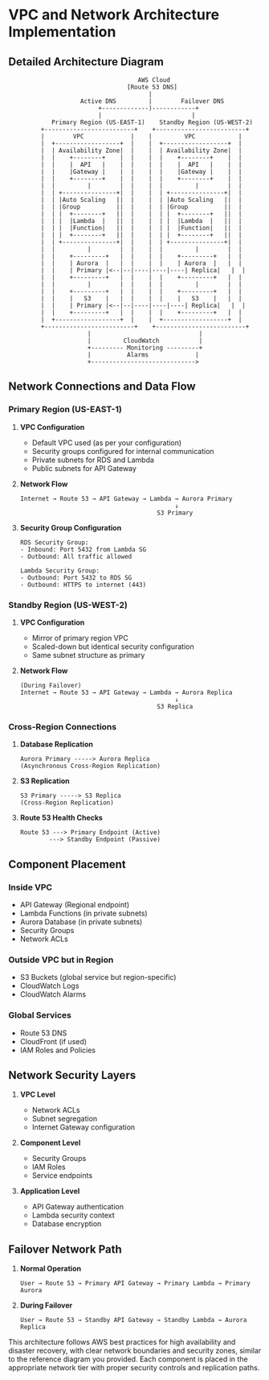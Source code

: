 # VPC and Network Architecture Implementation

## Detailed Architecture Diagram
```
                                    AWS Cloud
                                 [Route 53 DNS]
                                       |
                    Active DNS         |        Failover DNS
                         +-------------)------------+
                         |                         |
            Primary Region (US-EAST-1)    Standby Region (US-WEST-2)
         +-------------------------+    +-------------------------+
         |        VPC             |    |         VPC            |
         |  +------------------+  |    |  +------------------+  |
         |  | Availability Zone|  |    |  | Availability Zone|  |
         |  |    +--------+    |  |    |  |    +--------+    |  |
         |  |    |  API   |    |  |    |  |    |  API   |    |  |
         |  |    |Gateway |    |  |    |  |    |Gateway |    |  |
         |  |    +--------+    |  |    |  |    +--------+    |  |
         |  |         |        |  |    |  |         |        |  |
         |  | +---------------+|  |    |  | +---------------+|  |
         |  | |Auto Scaling   ||  |    |  | |Auto Scaling   ||  |
         |  | |Group          ||  |    |  | |Group          ||  |
         |  | |  +--------+   ||  |    |  | |  +--------+   ||  |
         |  | |  |Lambda  |   ||  |    |  | |  |Lambda  |   ||  |
         |  | |  |Function|   ||  |    |  | |  |Function|   ||  |
         |  | |  +--------+   ||  |    |  | |  +--------+   ||  |
         |  | +---------------+|  |    |  | +---------------+|  |
         |  |         |        |  |    |  |         |        |  |
         |  |    +---------+   |  |    |  |    +---------+   |  |
         |  |    | Aurora  |   |  |    |  |    | Aurora  |   |  |
         |  |    | Primary |<--|--|----|----|----| Replica|   |  |
         |  |    +---------+   |  |    |  |    +---------+   |  |
         |  |         |        |  |    |  |         |        |  |
         |  |    +---------+   |  |    |  |    +---------+   |  |
         |  |    |   S3    |   |  |    |  |    |   S3    |   |  |
         |  |    | Primary |<--|--|----|----|----| Replica|   |  |
         |  |    +---------+   |  |    |  |    +---------+   |  |
         |  +------------------+  |    |  +------------------+  |
         +-------------------------+    +-------------------------+
                      |                              |
                      |         CloudWatch           |
                      +--------- Monitoring ---------+
                      |          Alarms             |
                      +----------------------------->

```

## Network Connections and Data Flow

### Primary Region (US-EAST-1)

1. **VPC Configuration**
   - Default VPC used (as per your configuration)
   - Security groups configured for internal communication
   - Private subnets for RDS and Lambda
   - Public subnets for API Gateway

2. **Network Flow**
   ```
   Internet → Route 53 → API Gateway → Lambda → Aurora Primary
                                              ↓
                                         S3 Primary
   ```

3. **Security Group Configuration**
   ```hcl
   RDS Security Group:
   - Inbound: Port 5432 from Lambda SG
   - Outbound: All traffic allowed
   
   Lambda Security Group:
   - Outbound: Port 5432 to RDS SG
   - Outbound: HTTPS to internet (443)
   ```

### Standby Region (US-WEST-2)

1. **VPC Configuration**
   - Mirror of primary region VPC
   - Scaled-down but identical security configuration
   - Same subnet structure as primary

2. **Network Flow**
   ```
   (During Failover)
   Internet → Route 53 → API Gateway → Lambda → Aurora Replica
                                              ↓
                                         S3 Replica
   ```

### Cross-Region Connections

1. **Database Replication**
   ```
   Aurora Primary -----> Aurora Replica
   (Asynchronous Cross-Region Replication)
   ```

2. **S3 Replication**
   ```
   S3 Primary -----> S3 Replica
   (Cross-Region Replication)
   ```

3. **Route 53 Health Checks**
   ```
   Route 53 ---> Primary Endpoint (Active)
           ---> Standby Endpoint (Passive)
   ```

## Component Placement

### Inside VPC
- API Gateway (Regional endpoint)
- Lambda Functions (in private subnets)
- Aurora Database (in private subnets)
- Security Groups
- Network ACLs

### Outside VPC but in Region
- S3 Buckets (global service but region-specific)
- CloudWatch Logs
- CloudWatch Alarms

### Global Services
- Route 53 DNS
- CloudFront (if used)
- IAM Roles and Policies

## Network Security Layers

1. **VPC Level**
   - Network ACLs
   - Subnet segregation
   - Internet Gateway configuration

2. **Component Level**
   - Security Groups
   - IAM Roles
   - Service endpoints

3. **Application Level**
   - API Gateway authentication
   - Lambda security context
   - Database encryption

## Failover Network Path

1. **Normal Operation**
   ```
   User → Route 53 → Primary API Gateway → Primary Lambda → Primary Aurora
   ```

2. **During Failover**
   ```
   User → Route 53 → Standby API Gateway → Standby Lambda → Aurora Replica
   ```

This architecture follows AWS best practices for high availability and disaster recovery, with clear network boundaries and security zones, similar to the reference diagram you provided. Each component is placed in the appropriate network tier with proper security controls and replication paths.